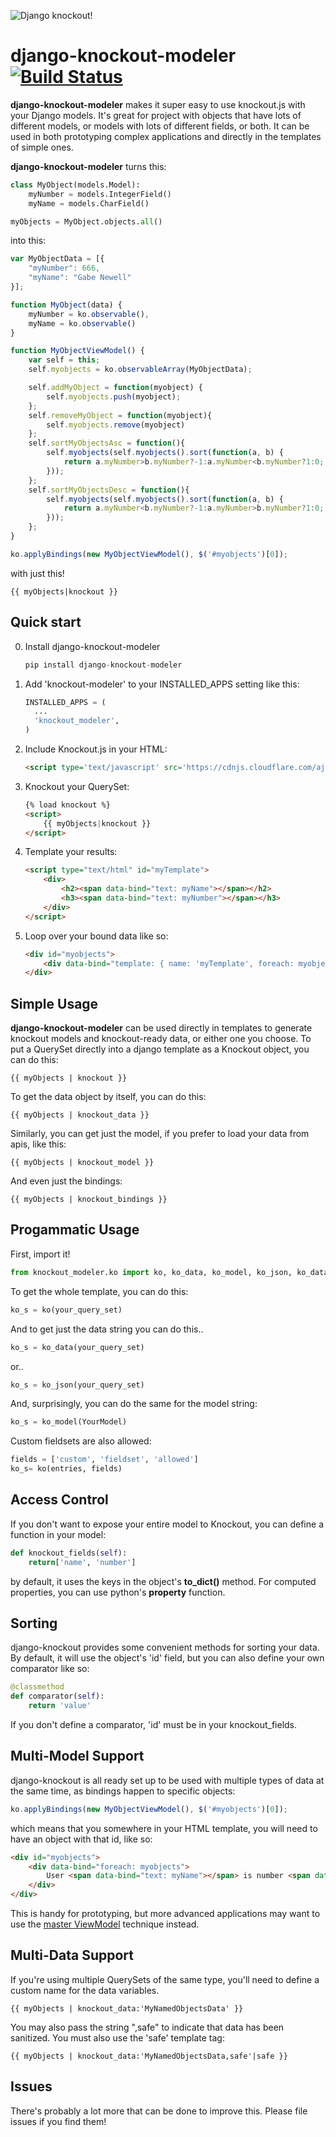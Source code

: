 ![Django knockout!](http://i.imgur.com/Nf7Vxq6.gif)

django-knockout-modeler [![Build Status](https://travis-ci.org/Miserlou/django-knockout-modeler.svg)](https://travis-ci.org/Miserlou/django-knockout-modeler)
==============

**django-knockout-modeler** makes it super easy to use knockout.js with your Django models. It's great for project with objects that have lots of different models, or models with lots of different fields, or both. It can be used in both prototyping complex applications and directly in the templates of simple ones.

**django-knockout-modeler** turns this:

```python
class MyObject(models.Model):
    myNumber = models.IntegerField()
    myName = models.CharField()

myObjects = MyObject.objects.all()
```

into this:

```javascript
var MyObjectData = [{   
    "myNumber": 666,
    "myName": "Gabe Newell"
}];

function MyObject(data) {
    myNumber = ko.observable(),
    myName = ko.observable()
}

function MyObjectViewModel() { 
    var self = this;
    self.myobjects = ko.observableArray(MyObjectData);

    self.addMyObject = function(myobject) {
        self.myobjects.push(myobject);
    };
    self.removeMyObject = function(myobject){ 
        self.myobjects.remove(myobject) 
    };
    self.sortMyObjectsAsc = function(){
        self.myobjects(self.myobjects().sort(function(a, b) {
            return a.myNumber>b.myNumber?-1:a.myNumber<b.myNumber?1:0;
        }));
    };
    self.sortMyObjectsDesc = function(){
        self.myobjects(self.myobjects().sort(function(a, b) {
            return a.myNumber<b.myNumber?-1:a.myNumber>b.myNumber?1:0;
        }));
    };
}

ko.applyBindings(new MyObjectViewModel(), $('#myobjects')[0]);
```

with just this!

```django
{{ myObjects|knockout }}
```

Quick start
------------

0. Install django-knockout-modeler

    ```python
    pip install django-knockout-modeler
    ```

1. Add 'knockout-modeler' to your INSTALLED_APPS setting like this:

    ```python
    INSTALLED_APPS = (
      ...
      'knockout_modeler',
    )
    ```

2. Include Knockout.js in your HTML:

    ```html
    <script type='text/javascript' src='https://cdnjs.cloudflare.com/ajax/libs/knockout/2.3.0/knockout-min.js'></script>
    ```

4. Knockout your QuerySet:

    ```html   
    {% load knockout %}
    <script>
        {{ myObjects|knockout }}
    </script>
    ```

5. Template your results:

    ```html
    <script type="text/html" id="myTemplate">
        <div>
            <h2><span data-bind="text: myName"></span></h2>
            <h3><span data-bind="text: myNumber"></span></h3>
        </div>
    </script> 
    ```

6. Loop over your bound data like so:

    ```html
    <div id="myobjects">
        <div data-bind="template: { name: 'myTemplate', foreach: myobjects }"></div>   
    </div>
    ```

Simple Usage
---------

**django-knockout-modeler** can be used directly in templates to generate knockout models and knockout-ready data, or either one you choose. To put a QuerySet directly into a django template as a Knockout object, you can do this:

```django
{{ myObjects | knockout }}
```

To get the data object by itself, you can do this: 

```django
{{ myObjects | knockout_data }}
```

Similarly, you can get just the model, if you prefer to load your data from apis, like this: 

```django
{{ myObjects | knockout_model }}
```

And even just the bindings:

```django
{{ myObjects | knockout_bindings }}
```

Progammatic Usage
---------

First, import it!

```python
from knockout_modeler.ko import ko, ko_data, ko_model, ko_json, ko_data
```

To get the whole template, you can do this:

```python
ko_s = ko(your_query_set)
```

And to get just the data string you can do this..

```python
ko_s = ko_data(your_query_set)
```

or..

```python
ko_s = ko_json(your_query_set)
```

And, surprisingly, you can do the same for the model string:

```python
ko_s = ko_model(YourModel)
```

Custom fieldsets are also allowed:

```python
fields = ['custom', 'fieldset', 'allowed']
ko_s= ko(entries, fields)
```

Access Control
----------

If you don't want to expose your entire model to Knockout, you can define a function in your model:

```python
def knockout_fields(self):
    return['name', 'number']
```

by default, it uses the keys in the object's __to_dict()__ method. For computed properties, you can use python's __property__ function.

Sorting
----------

django-knockout provides some convenient methods for sorting your data. By default, it will use the object's 'id' field, but you can also define your own comparator like so:

```python
@classmethod
def comparator(self):
    return 'value'
```

If you don't define a comparator, 'id' must be in your knockout_fields.

Multi-Model Support
----------

django-knockout is all ready set up to be used with multiple types of data at the same time, as bindings happen to specific objects:

```javascript
ko.applyBindings(new MyObjectViewModel(), $('#myobjects')[0]);
```

which means that you somewhere in your HTML template, you will need to have an object with that id, like so:

```html
<div id="myobjects">
    <div data-bind="foreach: myobjects">
        User <span data-bind="text: myName"></span> is number <span data-bind="text: myNumber"></span>.
    </div>
</div>
```

This is handy for prototyping, but more advanced applications may want to use the [master ViewModel](http://stackoverflow.com/a/9294752/1135467) technique instead.

Multi-Data Support
----------

If you're using multiple QuerySets of the same type, you'll need to define a custom name for the data variables.

```django
{{ myObjects | knockout_data:'MyNamedObjectsData' }}
```

You may also pass the string ",safe" to indicate that data has been sanitized. You must also use the 'safe' template tag:

```django
{{ myObjects | knockout_data:'MyNamedObjectsData,safe'|safe }}
```

Issues
-------

There's probably a lot more that can be done to improve this. Please file issues if you find them!
